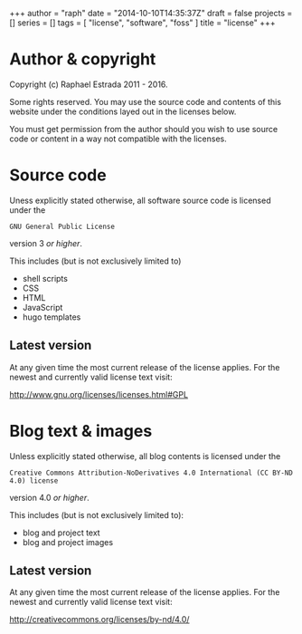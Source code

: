 +++
author = "raph"
date = "2014-10-10T14:35:37Z"
draft = false
projects = []
series = []
tags = [ "license", "software", "foss" ]
title = "license"
+++
# Author & copyright
Copyright (c) Raphael Estrada 2011 - 2016.

Some rights reserved. You may use the source code and contents of this website under the conditions layed out in the licenses below.

You must get permission from the author should you wish to use source code or content in a way not compatible with the licenses.

# Source code
Uness explicitly stated otherwise, all software source code is licensed under the 

    GNU General Public License

 version 3 *or higher*.

This includes (but is not exclusively limited to)

* shell scripts
* CSS
* HTML
* JavaScript
* hugo templates

## Latest version
At any given time the most current release of the license applies. For the newest and currently valid license text visit:

http://www.gnu.org/licenses/licenses.html#GPL

# Blog text & images
Unless explicitly stated otherwise, all blog contents is licensed under the

    Creative Commons Attribution-NoDerivatives 4.0 International (CC BY-ND 4.0) license

version 4.0 *or higher*.

This includes (but is not exclusively limited to):

* blog and project text
* blog and project images

## Latest version
At any given time the most current release of the license applies. For the newest and currently valid license text visit:

http://creativecommons.org/licenses/by-nd/4.0/
